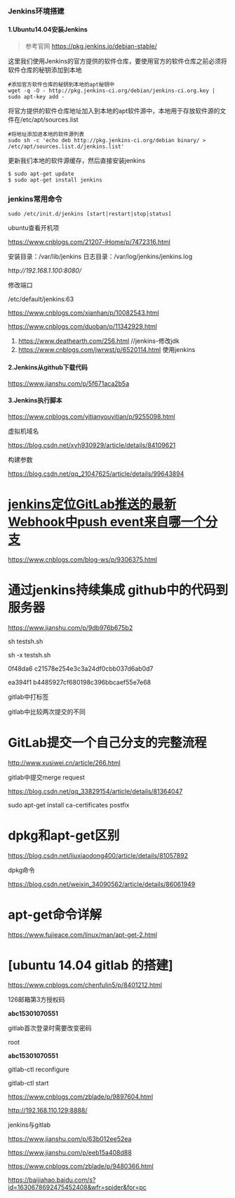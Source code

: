 ### 										Jenkins环境搭建

#### 1.Ubuntu14.04安装Jenkins

> 参考官网 https://pkg.jenkins.io/debian-stable/

这里我们使用Jenkins的官方提供的软件仓库，要使用官方的软件仓库之前必须将软件仓库的秘钥添加到本地

```shell
#添加官方软件仓库的秘钥到本地的apt秘钥中
wget -q -O - http://pkg.jenkins-ci.org/debian/jenkins-ci.org.key | sudo apt-key add - 
```

将官方提供的软件仓库地址加入到本地的apt软件源中，本地用于存放软件源的文件在/etc/apt/sources.list

```shell
#将地址添加进本地的软件源列表
sudo sh -c 'echo deb http://pkg.jenkins-ci.org/debian binary/ > /etc/apt/sources.list.d/jenkins.list' 
```

更新我们本地的软件源缓存，然后直接安装jenkins

```shell
$ sudo apt-get update
$ sudo apt-get install jenkins
```

### jenkins常用命令

```shell
sudo /etc/init.d/jenkins [start|restart|stop|status]
```



ubuntu查看开机项

https://www.cnblogs.com/21207-iHome/p/7472316.html



安装目录：/var/lib/jenkins 日志目录：/var/log/jenkins/jenkins.log

http:*//192.168.1.100:8080/*

修改端口

/etc/default/jenkins:63

https://www.cnblogs.com/xianhan/p/10082543.html

https://www.cnblogs.com/duoban/p/11342929.html



1. https://www.deathearth.com/256.html //jenkins-修改jdk
2. https://www.cnblogs.com/jwrwst/p/6520114.html 使用jenkins

#### 2.Jenkins从github下载代码

https://www.jianshu.com/p/5f671aca2b5a

#### 3.Jenkins执行脚本

https://www.cnblogs.com/yitianyouyitian/p/9255098.html



虚拟机域名

https://blog.csdn.net/xyh930929/article/details/84109621

构建参数

https://blog.csdn.net/qq_21047625/article/details/99643894

# [jenkins定位GitLab推送的最新Webhook中push event来自哪一个分支](https://www.cnblogs.com/zblade/p/9897604.html)

https://www.cnblogs.com/blog-ws/p/9306375.html



# 通过jenkins持续集成 github中的代码到服务器

https://www.jianshu.com/p/9db976b675b2



sh testsh.sh

sh -x testsh.sh



0f48da6  c21578e254e3c3a24df0cbb037d6ab0d7

ea394f1 b4485927cf680198c396bbcaef55e7e68



gitlab中打标签

gitlab中比较两次提交的不同





# GitLab提交一个自己分支的完整流程

http://www.xusiwei.cn/article/266.html

gitlab中提交merge request

https://blog.csdn.net/qq_33829154/article/details/81364047



sudo apt-get install  ca-certificates postfix



# dpkg和apt-get区别

https://blog.csdn.net/liuxiaodong400/article/details/81057892

dpkg命令

https://blog.csdn.net/weixin_34090562/article/details/86061949

# apt-get命令详解

https://www.fujieace.com/linux/man/apt-get-2.html

# [ubuntu 14.04 gitlab 的搭建]

https://www.cnblogs.com/chenfulin5/p/8401212.html

126邮箱第3方授权码

**abc15301070551**



gitlab首次登录时需要改变密码

root

**abc15301070551**

gitlab-ctl reconfigure

gitlab-ctl start



https://www.cnblogs.com/zblade/p/9897604.html

http://192.168.110.129:8888/



jenkins与gitlab

https://www.jianshu.com/p/63b012ee52ea

https://www.jianshu.com/p/eeb15a408d88

https://www.cnblogs.com/zblade/p/9480366.html

https://baijiahao.baidu.com/s?id=1630678692475452408&wfr=spider&for=pc